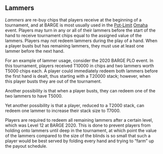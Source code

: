 Lammers
-------

*Lammers* are re-buy chips that players receive at the beginning of a
tournament, and at BARGE is most usually used in the
[Pot-Limit](./pot-limit.md) [Omaha](./omaha-high-only.md) event. Players may
turn in any or all of their lammers before the start of the hand to receive
tournament chips equal to the assigned value of the lammers. Players may not
redeem lammers during the play of a hand. When a player busts but has remaining
lammers, they must use at least one lammer before the next hand.

For an example of lammer usage, consider the 2020 BARGE PLO event.
In this tournament, players received T10000 in chips and two lammers worth
T5000 chips each.  A player could immediately redeem both lammers before the
first hand is dealt, thus starting with a T20000 stack; however, when this
player busts they are out of the tournament.

Another possibility is that when a player busts, they can redeem one of the two
lammers to have T5000.

Yet another possibility is that a player, reduced to a T2000 stack, can redeem
one lammer to increase their stack size to T7000.

Players are required to redeem all remaining lammers after a certain level,
which was Level 12 at BARGE 2020. This is done to prevent players from holding
onto lammers until deep in the tournament, at which point the value of the
lammers compared to the size of the blinds is so small that such a player would
be best served by folding every hand and trying to “farm” up the payout
schedule.
